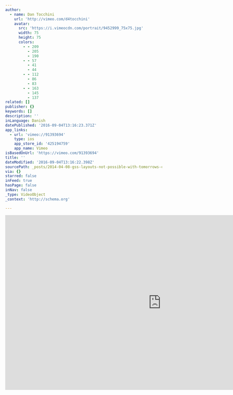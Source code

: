 ```yaml
---
author:
  - name: Dan Tocchini
    url: 'http://vimeo.com/d4tocchini'
    avatar:
      src: 'https://i.vimeocdn.com/portrait/9452999_75x75.jpg'
      width: 75
      height: 75
      colors:
        - - 209
          - 205
          - 190
        - - 57
          - 41
          - 44
        - - 112
          - 86
          - 83
        - - 163
          - 145
          - 137
related: []
publisher: {}
keywords: []
description: ''
inLanguage: Danish
datePublished: '2016-09-04T13:16:23.371Z'
app_links:
  - url: 'vimeo://91393694'
    type: ios
    app_store_id: '425194759'
    app_name: Vimeo
isBasedOnUrl: 'https://vimeo.com/91393694'
title: ''
dateModified: '2016-09-04T13:16:22.398Z'
sourcePath: _posts/2014-04-08-gss-layouts-not-possible-with-tomorrows-css-oreilly-f.md
via: {}
starred: false
inFeed: true
hasPage: false
inNav: false
_type: VideoObject
_context: 'http://schema.org'

---
```

<iframe src="https://cdn.embedly.com/widgets/media.html?src=https%3A%2F%2Fplayer.vimeo.com%2Fvideo%2F91393694&amp;url=https%3A%2F%2Fvimeo.com%2F91393694&amp;image=http%3A%2F%2Fi.vimeocdn.com%2Fvideo%2F470731940_1280.jpg&amp;key=b7d04c9b404c499eba89ee7072e1c4f7&amp;type=text%2Fhtml&amp;schema=vimeo" width="1000" height="563" scrolling="no" frameborder="0" allowfullscreen="allowfullscreen" style=""></iframe>